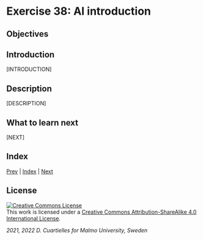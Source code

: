 # Exercise 38: AI introduction

## Objectives



## Introduction

[INTRODUCTION]









## Description

[DESCRIPTION]









## What to learn next

[NEXT]

## Index

[Prev](../37-State_machine/37-State_machine.md) |  [Index](../course_index.md) |  [Next](../39-AI_neural_networks_basics/39-AI_neural_networks_basics.md)

## License

<a rel="license" href="http://creativecommons.org/licenses/by-sa/4.0/"><img alt="Creative Commons License" style="border-width:0" src="https://i.creativecommons.org/l/by-sa/4.0/80x15.png" /></a><br />This work is licensed under a <a rel="license" href="http://creativecommons.org/licenses/by-sa/4.0/">Creative Commons Attribution-ShareAlike 4.0 International License</a>.

*2021, 2022 D. Cuartielles for Malmo University, Sweden*
